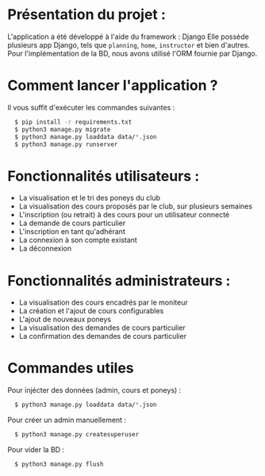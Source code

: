 # Présentation du projet :
L'application a été développé à l'aide du framework : Django
Elle possède plusieurs app Django, tels que `planning`, `home`, `instructor` et bien d'autres.
Pour l'implémentation de la BD, nous avons utilisé l'ORM fournie par Django. 

# Comment lancer l'application ?
Il vous suffit d'exécuter les commandes suivantes :
```bash
  $ pip install -r requirements.txt
  $ python3 manage.py migrate
  $ python3 manage.py loaddata data/*.json
  $ python3 manage.py runserver
```

# Fonctionnalités utilisateurs :
- La visualisation et le tri des poneys du club
- La visualisation des cours proposés par le club, sur plusieurs semaines
- L'inscription (ou retrait) à des cours pour un utilisateur connecté
- La demande de cours particulier
- L'inscription en tant qu'adhérant
- La connexion à son compte existant
- La déconnexion

# Fonctionnalités administrateurs :
- La visualisation des cours encadrés par le moniteur
- La création et l'ajout de cours configurables
- L'ajout de nouveaux poneys
- La visualisation des demandes de cours particulier
- La confirmation des demandes de cours particulier

# Commandes utiles
Pour injécter des données (admin, cours et poneys) : 
```bash
  $ python3 manage.py loaddata data/*.json
```

Pour créer un admin manuellement : 
```bash
  $ python3 manage.py createsuperuser
```

Pour vider la BD : 
```bash
  $ python3 manage.py flush
```

